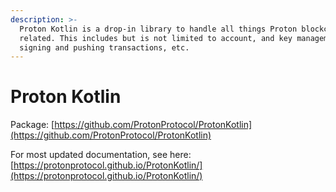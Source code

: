 ```yaml
---
description: >-
  Proton Kotlin is a drop-in library to handle all things Proton blockchain
  related. This includes but is not limited to account, and key management,
  signing and pushing transactions, etc.
---
```


# Proton Kotlin

Package: [https://github.com/ProtonProtocol/ProtonKotlin](https://github.com/ProtonProtocol/ProtonKotlin)

For most updated documentation, see here: [https://protonprotocol.github.io/ProtonKotlin/](https://protonprotocol.github.io/ProtonKotlin/)
